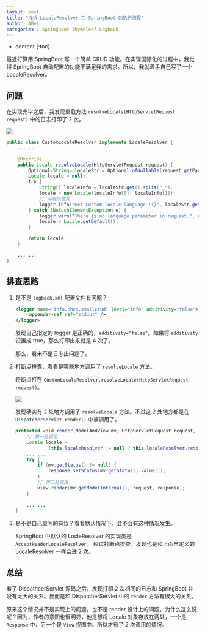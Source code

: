 ```yaml
---
layout: post
title: "浅析 LocaleResolver 在 SpringBoot 的执行流程"
author: ABei
categories : SpringBoot Thymeleaf Logback
---
```

* content
{:toc}

最近打算用 SpringBoot 写一个简单 CRUD 功能。在实现国际化的过程中，我觉得 SpringBoot 自动配置的功能不满足我的需求。所以，我就着手自己写了一个 LocaleResolver。



## 问题

在实现完毕之后，我发现重载方法 `resolveLocale(HttpServletRequest request)` 中的日志打印了 2 次。

![](http://cdn.51leif.com/2019-3-28-issue-log.png)

```java
public class CustomLocaleResolver implements LocaleResolver {
    ... ...

    @Override
    public Locale resolveLocale(HttpServletRequest request) {
        Optional<String> localeStr = Optional.ofNullable(request.getParameter(language));
        Locale locale = null;
        try {
            String[] localeInfo = localeStr.get().split("_");
            locale = new Locale(localeInfo[0], localeInfo[1]);
            // 问题所在处
            logger.info("Get Custom locale language :{}", localeStr.get());
        } catch (NoSuchElementException e) {
            logger.warn("There is no language parameter in request.", e);
            locale = Locale.getDefault();
        }

        return locale;
    }

    ... ...
}
```

## 排查思路

1.  是不是 `logback.xml` 配置文件有问题？

    ```xml
    <logger name="info.chen.smallcrud" level="info" additivity="false">
        <appender-ref ref="stdout" />
    </logger>
    ```

    发现自己指定的 logger 是正确的，`additivity="false"`。如果将 `additivity` 设置成 true，那么打印出来就是 4 次了。

    那么，看来不是日志出问题了。

2.  打断点排查，看看是哪些地方调用了 `resolveLocale` 方法。

    将断点打在 `CustomLocaleResolver.resolveLocale(HttpServletRequest request)`。

    ![](http://cdn.51leif.com/2019-3-28-debug-1.png)

    发现确实有 2 处地方调用了 `resolveLocale` 方法。不过这 2 处地方都是在 `DispatcherServlet.render()` 中被调用了。

    ```java
    protected void render(ModelAndView mv, HttpServletRequest request, HttpServletResponse response) throws Exception {
		// 第一处调用
		Locale locale =
				(this.localeResolver != null ? this.localeResolver.resolveLocale(request) : request.getLocale());
		... ...
		try {
			if (mv.getStatus() != null) {
				response.setStatus(mv.getStatus().value());
			}
            // 第二处调用
			view.render(mv.getModelInternal(), request, response);
		}
		
        ... ...
	}
    ```

3.  是不是自己重写的有误？看看默认情况下，会不会有这种情况发生。

    SpringBoot 中默认的 LocleResolver 的实现类是 `AcceptHeaderLocaleResolver`。 经过打断点排查，发现也是和上面自定义的 LocaleResolver 一样会进 2 次。

## 总结

看了 DispathcerServlet 源码之后，发现打印 2 次相同的日志和 SpringBoot 并没有太大的关系。反而是和 DispatcherServlet 中的 `render` 方法有很大的关系。

原来这个情况并不是实现上的问题，也不是 render 设计上的问题。为什么这么说呢？因为，作者的意图也很明显，他是想将 Locale 对象存放在两处，一个是 `Response` 中，另一个是 `View` 视图中。所以才有了 2 次调用的情况。